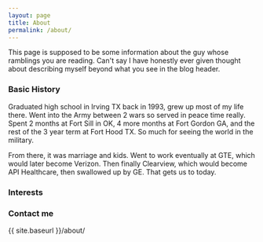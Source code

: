 ```yaml
---
layout: page
title: About
permalink: /about/
---
```


This page is supposed to be some information about the guy whose ramblings you are reading.  Can't say I have honestly ever given thought about describing myself
beyond what you see in the blog header.

### Basic History

Graduated high school in Irving TX back in 1993, grew up most of my life there.  Went into the Army between 2 wars so served in peace time really.  Spent 2 months at Fort Sill in OK, 4 more months at Fort Gordon GA, and the rest of the 3 year term at Fort Hood TX.  So much for seeing the world in the military.

From there, it was marriage and kids.  Went to work eventually at GTE, which would later become Verizon.  Then finally Clearview, which would become API Healthcare, then swallowed up by GE.  That gets us to today.

### Interests



### Contact me

{{ site.baseurl }}/about/

